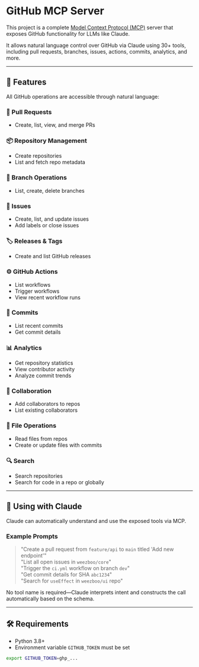 # GitHub MCP Server

This project is a complete [Model Context Protocol (MCP)](https://github.com/mcprotocol) server that exposes GitHub functionality for LLMs like Claude.

It allows natural language control over GitHub via Claude using 30+ tools, including pull requests, branches, issues, actions, commits, analytics, and more.

---

## 🚀 Features

All GitHub operations are accessible through natural language:

### 🔁 Pull Requests
- Create, list, view, and merge PRs

### 📦 Repository Management
- Create repositories
- List and fetch repo metadata

### 🌿 Branch Operations
- List, create, delete branches

### 🐞 Issues
- Create, list, and update issues
- Add labels or close issues

### 🏷️ Releases & Tags
- Create and list GitHub releases

### ⚙️ GitHub Actions
- List workflows
- Trigger workflows
- View recent workflow runs

### 📝 Commits
- List recent commits
- Get commit details

### 📊 Analytics
- Get repository statistics
- View contributor activity
- Analyze commit trends

### 👥 Collaboration
- Add collaborators to repos
- List existing collaborators

### 📁 File Operations
- Read files from repos
- Create or update files with commits

### 🔍 Search
- Search repositories
- Search for code in a repo or globally

---

## 🤖 Using with Claude

Claude can automatically understand and use the exposed tools via MCP.

### Example Prompts
> "Create a pull request from `feature/api` to `main` titled 'Add new endpoint'"  
> "List all open issues in `weezboo/core`"  
> "Trigger the `ci.yml` workflow on branch `dev`"  
> "Get commit details for SHA `abc1234`"  
> "Search for `useEffect` in `weezboo/ui` repo"

No tool name is required—Claude interprets intent and constructs the call automatically based on the schema.

---

## 🛠️ Requirements

- Python 3.8+
- Environment variable `GITHUB_TOKEN` must be set

```bash
export GITHUB_TOKEN=ghp_...


